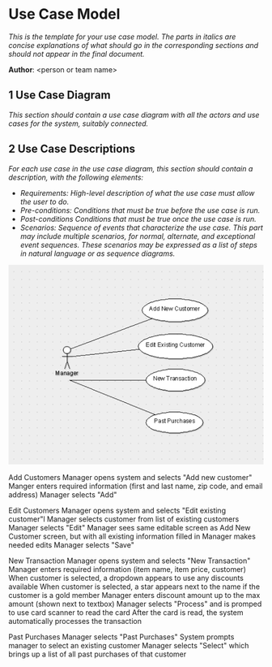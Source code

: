 # Use Case Model

*This is the template for your use case model. The parts in italics are concise explanations of what should go in the corresponding sections and should not appear in the final document.*

**Author**: \<person or team name\>

## 1 Use Case Diagram

*This section should contain a use case diagram with all the actors and use cases for the system, suitably connected.*

## 2 Use Case Descriptions

*For each use case in the use case diagram, this section should contain a description, with the following elements:*

- *Requirements: High-level description of what the use case must allow the user to do.*
- *Pre-conditions: Conditions that must be true before the use case is run.*
- *Post-conditions Conditions that must be true once the use case is run.*
- *Scenarios: Sequence of events that characterize the use case. This part may include multiple scenarios, for normal, alternate, and exceptional event sequences. These scenarios may be expressed as a list of steps in natural language or as sequence diagrams.*

![Use-Case Diagram](P2_UseCase.PNG "on hover description")

Add Customers
Manager opens system and selects "Add new customer"
Manger enters required information (first and last name, zip code, and email address)
Manager selects "Add"

Edit Customers
Manager opens system and selects "Edit existing customer"l
Manager selects customer from list of existing customers
Manager selects "Edit"
Manager sees same editable screen as Add New Customer screen, but with all existing information filled in
Manager makes needed edits
Manager selects "Save"

New Transaction
Manager opens system and selects "New Transaction"
Manager enters required information (item name, item price, customer)
When customer is selected, a dropdown appears to use any discounts available
When customer is selected, a star appears next to the name if the customer is a gold member
Manager enters discount amount up to the max amount (shown next to textbox)
Manager selects "Process" and is promped to use card scanner to read the card
After the card is read, the system automatically processes the transaction

Past Purchases
Manager selects "Past Purchases"
System prompts manager to select an existing customer
Manager selects "Select" which brings up a list of all past purchases of that customer












